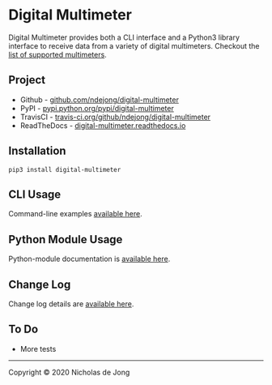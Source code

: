 # Digital Multimeter

Digital Multimeter provides both a CLI interface and a Python3 library interface to receive data from a 
variety of digital multimeters.  Checkout the [list of supported multimeters](./docs/supported-multimeters).

## Project
* Github - [github.com/ndejong/digital-multimeter](https://github.com/ndejong/digital-multimeter)
* PyPI - [pypi.python.org/pypi/digital-multimeter](https://pypi.python.org/pypi/digital-multimeter/)
* TravisCI - [travis-ci.org/github/ndejong/digital-multimeter](https://travis-ci.org/github/ndejong/digital-multimeter)
* ReadTheDocs - [digital-multimeter.readthedocs.io](https://digital-multimeter.readthedocs.io/en/latest/)

## Installation
```shell script
pip3 install digital-multimeter
```

## CLI Usage
Command-line examples [available here](./docs/command-examples/).

## Python Module Usage
Python-module documentation is [available here](./docs/python3-module/).

## Change Log
Change log details are [available here](./docs/changelog/).

## To Do
* More tests

---
Copyright &copy; 2020 Nicholas de Jong
